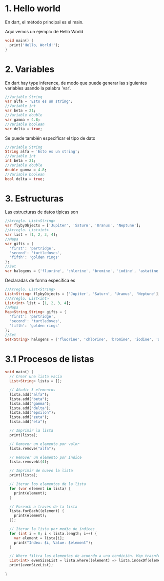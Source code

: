 # 1. Hello world
En dart, el método principal es el main.

Aqui vemos un ejemplo de Hello World
```dart
void main() {
  print('Hello, World!');
}
```

# 2. Variables
En dart hay type inference, de modo que puede generar las siguientes variables usando la palabra 'var'.

```dart
//Variable String
var alfa = 'Esto es un string';
//Variable int
var beta = 21;
//Variable double
var gamma = 4.8;
//Variable boolean
var delta = true;
```

Se puede también especificar el tipo de dato
```dart
//Variable String
String alfa = 'Esto es un string';
//Variable int
int beta = 21;
//Variable double
double gamma = 4.8;
//Variable boolean
bool delta = true;
```

# 3. Estructuras
Las estructuras de datos típicas son
```dart
//Arreglo. List<String>
var flybyObjects = ['Jupiter', 'Saturn', 'Uranus', 'Neptune'];
//Arreglo. List<int>
var list = [1, 2, 3, 4];
//Mapa
var gifts = {
  'first': 'partridge',
  'second': 'turtledoves',
  'fifth': 'golden rings'
};
//Set
var halogens = {'fluorine', 'chlorine', 'bromine', 'iodine', 'astatine'};
```

Declaradas de forma específica es
```dart
//Arreglo. List<String>
List<String> flybyObjects = ['Jupiter', 'Saturn', 'Uranus', 'Neptune'];
//Arreglo. List<int>
List<int> list = [1, 2, 3, 4];
//Mapa
Map<String,String> gifts = {
  'first': 'partridge',
  'second': 'turtledoves',
  'fifth': 'golden rings'
};
//Set
Set<String> halogens = {'fluorine', 'chlorine', 'bromine', 'iodine', 'astatine'};
```

# 3.1 Procesos de listas


```dart
void main() {
  // Crear una lista vacía
  List<String> lista = [];

  // Añadir 3 elementos
  lista.add("alfa");
  lista.add("beta");
  lista.add("gamma");
  lista.add("delta");
  lista.add("epsilon");
  lista.add("zeta");
  lista.add("eta");

  // Imprimir la lista
  print(lista);

  // Remover un elemento por valor
  lista.remove("alfa");

  // Remover un elemento por índice
  lista.removeAt(4);

  // Imprimir de nuevo la lista
  print(lista);

  // Iterar los elementos de la lista
  for (var element in lista) {
    print(element);
  }

  // Foreach a través de la lista
  lista.forEach((element) {
    print(element);
  });

  // Iterar la lista por medio de índices
  for (int i = 0; i < lista.length; i++) {
    var element = lista[i];
    print("Index: $i, Value: $element");
  }

  // Where filtra los elementos de acuerdo a una condición. Map trasnforma los elementos filtrados de acuerdo al retorno
  List<int> evenSizeList = lista.where((element) => lista.indexOf(element) % 2 == 0).map((evenElement) => evenElement.length).toList();
  print(evenSizeList);
  
}
```

